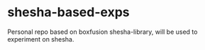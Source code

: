 # shesha-based-exps
Personal repo based on boxfusion shesha-library, will be used to experiment on shesha.
